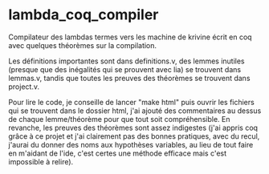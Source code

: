 # lambda_coq_compiler

Compilateur des lambdas termes vers les machine de krivine écrit en coq avec quelques théorèmes sur la compilation.

Les définitions importantes sont dans definitions.v, des lemmes inutiles (presque que des inégalités qui se prouvent avec lia) se trouvent dans lemmas.v,
tandis que toutes les preuves des théorèmes se trouvent dans project.v.

Pour lire le code, je conseille de lancer "make html" puis ouvrir les fichiers qui se trouvent dans le dossier html, j'ai ajouté des commentaires au dessus de chaque lemme/théorème pour que tout soit compréhensible.
En revanche, les preuves des théorèmes sont assez indigestes (j'ai appris coq grâce à ce projet et j'ai clairement pas des bonnes pratiques, avec du recul, j'aurai du donner des noms aux hypothèses variables, au lieu de tout faire en m'aidant de l'ide, c'est certes une méthode efficace mais c'est impossible à relire).
